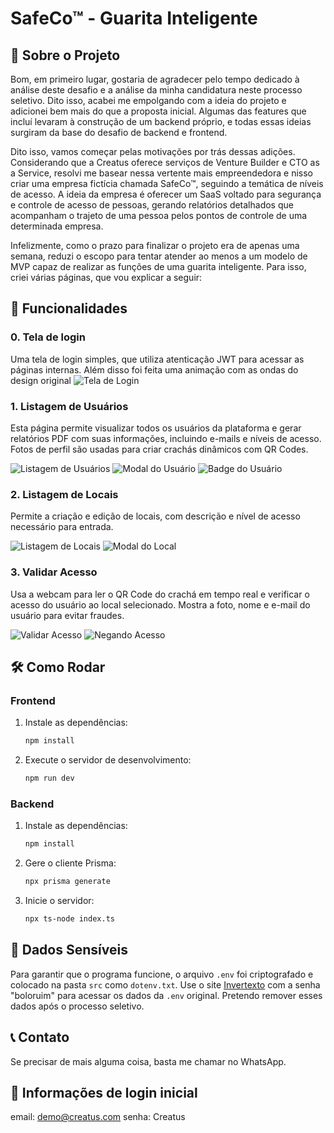 # SafeCo™ - Guarita Inteligente

## 📜 Sobre o Projeto

Bom, em primeiro lugar, gostaria de agradecer pelo tempo dedicado à análise deste desafio e a análise da minha candidatura neste processo seletivo. Dito isso, acabei me empolgando com a ideia do projeto e adicionei bem mais do que a proposta inicial. Algumas das features que incluí levaram à construção de um backend próprio, e todas essas ideias surgiram da base do desafio de backend e frontend.

Dito isso, vamos começar pelas motivações por trás dessas adições. Considerando que a Creatus oferece serviços de Venture Builder e CTO as a Service, resolvi me basear nessa vertente mais empreendedora e nisso criar uma empresa fictícia chamada SafeCo™, seguindo a temática de níveis de acesso. A ideia da empresa é oferecer um SaaS voltado para segurança e controle de acesso de pessoas, gerando relatórios detalhados que acompanham o trajeto de uma pessoa pelos pontos de controle de uma determinada empresa.

Infelizmente, como o prazo para finalizar o projeto era de apenas uma semana, reduzi o escopo para tentar atender ao menos a um modelo de MVP capaz de realizar as funções de uma guarita inteligente. Para isso, criei várias páginas, que vou explicar a seguir:

## 🚀 Funcionalidades

### 0. Tela de login

Uma tela de login simples, que utiliza atenticação JWT para acessar as páginas internas.
Além disso foi feita uma animação com as ondas do design original
![Tela de Login](screenshots/loginScreen.gif)


### 1. Listagem de Usuários

Esta página permite visualizar todos os usuários da plataforma e gerar relatórios PDF com suas informações, incluindo e-mails e níveis de acesso. Fotos de perfil são usadas para criar crachás dinâmicos com QR Codes.

![Listagem de Usuários](screenshots/UserListPage.png)
![Modal do Usuário](screenshots/UserModal.png)
![Badge do Usuário](screenshots/UserBadge.png)

### 2. Listagem de Locais

Permite a criação e edição de locais, com descrição e nível de acesso necessário para entrada.

![Listagem de Locais](screenshots/UserListPage.png)
![Modal do Local](screenshots/PlaceModal.png)



### 3. Validar Acesso

Usa a webcam para ler o QR Code do crachá em tempo real e verificar o acesso do usuário ao local selecionado. Mostra a foto, nome e e-mail do usuário para evitar fraudes.

![Validar Acesso](screenshots/AcessPage.png)
![Negando Acesso](screenshots/dontAllow.png)

## 🛠️ Como Rodar

### Frontend

1. Instale as dependências:
   ```bash
   npm install
   ```

2. Execute o servidor de desenvolvimento:
   ```bash
   npm run dev
   ```

### Backend

1. Instale as dependências:
   ```bash
   npm install
   ```

2. Gere o cliente Prisma:
   ```bash
   npx prisma generate
   ```

3. Inicie o servidor:
   ```bash
   npx ts-node index.ts
   ```

## 🔐 Dados Sensíveis

Para garantir que o programa funcione, o arquivo `.env` foi criptografado e colocado na pasta `src` como `dotenv.txt`. Use o site [Invertexto](https://www.invertexto.com/texto-criptografado) com a senha "boloruim" para acessar os dados da `.env` original. Pretendo remover esses dados após o processo seletivo.

## 📞 Contato

Se precisar de mais alguma coisa, basta me chamar no WhatsApp.

## 📝 Informações de login inicial

email: demo@creatus.com
senha: Creatus